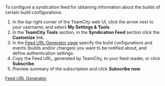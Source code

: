 [//]: # (title: Syndication Feed)
[//]: # (auxiliary-id: Syndication Feed)

To configure a syndication feed for obtaining information about the builds of certain build configurations:
1. In the top right corner of the TeamCity web UI, click the arrow next to your username, and select __My Settings &amp; Tools__.
2. In the __TeamCity Tools__ section, in the __Syndication Feed__ section click the __Customize__ link.
3. In the [Feed URL Generator page](subscribing-to-notifications.md) specify the build configurations and events (builds and/or changes) you want to be notified about, and define authentication settings.
4. Copy the Feed URL, generated by TeamCity, to your feed reader, or click __Subscribe__.
5. Preview summary of the subscription and click __Subscribe now__.

<seealso>
        <category ref="user-guide">
            <a href="subscribing-to-notifications.md">Feed URL Generator</a>
        </category>
</seealso>